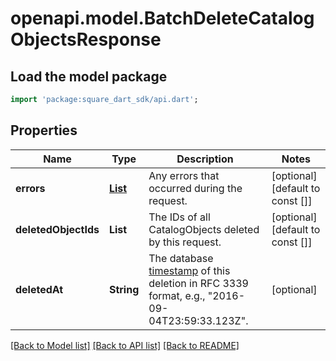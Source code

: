 # openapi.model.BatchDeleteCatalogObjectsResponse

## Load the model package
```dart
import 'package:square_dart_sdk/api.dart';
```

## Properties
Name | Type | Description | Notes
------------ | ------------- | ------------- | -------------
**errors** | [**List<Error>**](Error.md) | Any errors that occurred during the request. | [optional] [default to const []]
**deletedObjectIds** | **List<String>** | The IDs of all CatalogObjects deleted by this request. | [optional] [default to const []]
**deletedAt** | **String** | The database [timestamp](https://developer.squareup.com/docs/build-basics/working-with-dates) of this deletion in RFC 3339 format, e.g., \"2016-09-04T23:59:33.123Z\". | [optional] 

[[Back to Model list]](../README.md#documentation-for-models) [[Back to API list]](../README.md#documentation-for-api-endpoints) [[Back to README]](../README.md)


